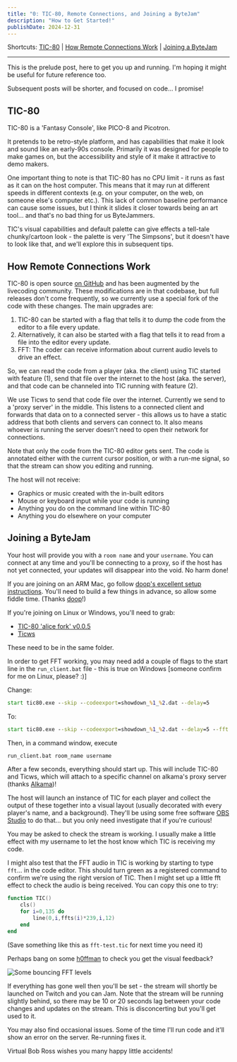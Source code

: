 ```yaml
---
title: "0: TIC-80, Remote Connections, and Joining a ByteJam"
description: "How to Get Started!"
publishDate: 2024-12-31
---
```

Shortcuts: [TIC-80](#TIC-80) | [How Remote Connections Work](#how-remote-connections-work) | [Joining a ByteJam](#joining-a-bytejam)

---

This is the prelude post, here to get you up and running. I'm hoping it might be useful for future reference too.

Subsequent posts will be shorter, and focused on code... I promise!

## TIC-80

TIC-80 is a 'Fantasy Console', like PICO-8 and Picotron.

It pretends to be retro-style platform, and has capabilities that make it look and sound like an early-90s console. Primarily it was designed for people to make games on, but the accessibility and style of it make it attractive to demo makers.

One important thing to note is that TIC-80 has no CPU limit - it runs as fast as it can on the host computer. This means that it may run at different speeds in different contexts (e.g. on your computer, on the web, on someone else's computer etc.). This lack of common baseline performance can cause some issues, but I think it slides it closer towards being an art tool... and that's no bad thing for us ByteJammers.

TIC's visual capabilities and default palette can give effects a tell-tale chunky/cartoon look - the palette is very 'The Simpsons', but it doesn't have to look like that, and we'll explore this in subsequent tips.

## How Remote Connections Work

TIC-80 is open source [on GitHub](https://github.com/nesbox/TIC-80) and has been augmented by the livecoding community. These modifications are in that codebase, but full releases don't come frequently, so we currently use a special fork of the code with these changes. The main upgrades are:

1. TIC-80 can be started with a flag that tells it to dump the code from the editor to a file every update.
2. Alternatively, it can also be started with a flag that tells it to read from a file into the editor every update.
3. FFT: The coder can receive information about current audio levels to drive an effect.

So, we can read the code from a player (aka. the client) using TIC started with feature (1), send that file over the internet to the host (aka. the server), and that code can be channeled into TIC running with feature (2).

We use Ticws to send that code file over the internet. Currently we send to a 'proxy server' in the middle. This listens to a connected client and forwards that data on to a connected server - this allows us to have a static address that both clients and servers can connect to. It also means whoever is running the server doesn't need to open their network for connections.

Note that only the code from the TIC-80 editor gets sent. The code is annotated either with the current cursor position, or with a run-me signal, so that the stream can show you editing and running.

The host will not receive:
- Graphics or music created with the in-built editors
- Mouse or keyboard input while your code is running
- Anything you do on the command line within TIC-80
- Anything you do elsewhere on your computer

## Joining a ByteJam

Your host will provide you with a `room name` and your `username`. You can connect at any time and you'll be connecting to a proxy, so if the host has not yet connected, your updates will disappear into the void. No harm done!

If you are joining on an ARM Mac, go follow [doop's excellent setup instructions](https://gist.github.com/doop/6c0f0783e4b613540cbadb37fc7a2be6). You'll need to build a few things in advance, so allow some fiddle time. (Thanks [doop](https://mastodon.social/@doop@octodon.social)!)

If you're joining on Linux or Windows, you'll need to grab:

- [TIC-80 'alice fork' v0.0.5](https://github.com/aliceisjustplaying/TIC-80/releases)
- [Ticws](https://github.com/totetmatt/ticws)

These need to be in the same folder.

In order to get FFT working, you may need add a couple of flags to the start line in the `run_client.bat` file - this is true on Windows [someone confirm for me on Linux, please? :)]

Change:

```bat
start tic80.exe --skip --codeexport=showdown_%1_%2.dat --delay=5
```

To:

```bat
start tic80.exe --skip --codeexport=showdown_%1_%2.dat --delay=5 --fft --fftcaptureplaybackdevices
```

Then, in a command window, execute

```cmd
run_client.bat room_name username
```

After a few seconds, everything should start up. This will include TIC-80 and Ticws, which will attach to a specific channel on alkama's proxy server (thanks [Alkama](https://alkama.com/))!

The host will launch an instance of TIC for each player and collect the output of these together into a visual layout (usually decorated with every player's name, and a background). They'll be using some free software [OBS Studio](https://obsproject.com/) to do that... but you only need investigate that if you're curious!

You may be asked to check the stream is working. I usually make a little effect with my username to let the host know which TIC is receiving my code.

I might also test that the FFT audio in TIC is working by starting to type `fft`... in the code editor. This should turn green as a registered command to confirm we're using the right version of TIC. Then I might set up a little fft effect to check the audio is being received. You can copy this one to try:

```lua
function TIC()
	cls()
	for i=0,135 do
		line(0,i,ffts(i)*239,i,12)
	end
end
```
(Save something like this as `fft-test.tic` for next time you need it)

Perhaps bang on some [h0ffman](https://soundcloud.com/h0ffman) to check you get the visual feedback?

![Some bouncing FFT levels](/image/fft-levels.gif)

If everything has gone well then you'll be set - the stream will shortly be launched on Twitch and you can Jam. Note that the stream will be running slightly behind, so there may be 10 or 20 seconds lag between your code changes and updates on the stream. This is disconcerting but you'll get used to it.

You may also find occasional issues. Some of the time I'll run code and it'll show an error on the server. Re-running fixes it.

Virtual Bob Ross wishes you many happy little accidents!

